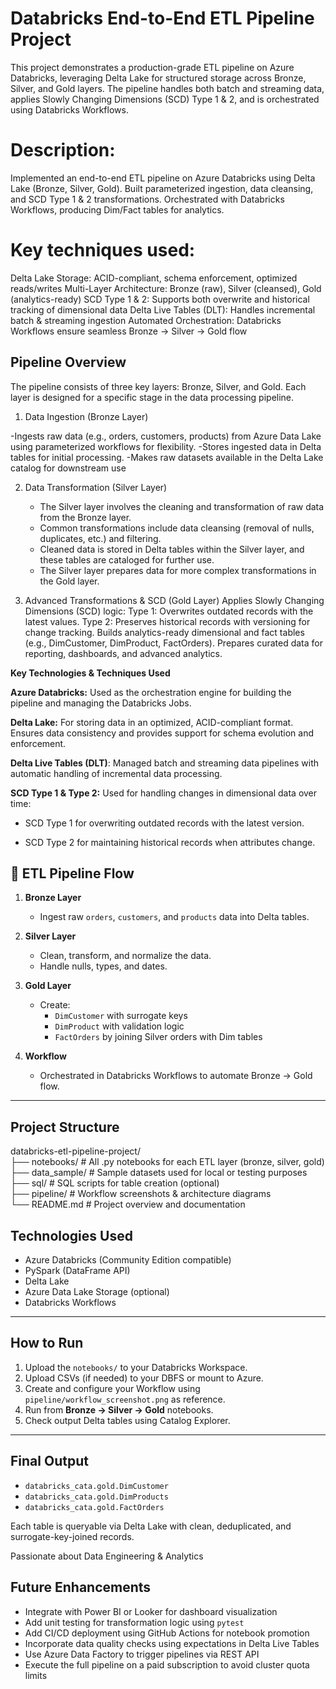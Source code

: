 #  Databricks End-to-End ETL Pipeline Project
This project demonstrates a production-grade ETL pipeline on Azure Databricks, leveraging Delta Lake for structured storage across Bronze, Silver, and Gold layers. The pipeline handles both batch and streaming data, applies Slowly Changing Dimensions (SCD) Type 1 & 2, and is orchestrated using Databricks Workflows.
# Description:
Implemented an end-to-end ETL pipeline on Azure Databricks using Delta Lake (Bronze, Silver, Gold). Built parameterized ingestion, data cleansing, and SCD Type 1 & 2 transformations. Orchestrated with Databricks Workflows, producing Dim/Fact tables for analytics.

# Key techniques used:

Delta Lake Storage: ACID-compliant, schema enforcement, optimized reads/writes
Multi-Layer Architecture: Bronze (raw), Silver (cleansed), Gold (analytics-ready)
SCD Type 1 & 2: Supports both overwrite and historical tracking of dimensional data
Delta Live Tables (DLT): Handles incremental batch & streaming ingestion
Automated Orchestration: Databricks Workflows ensure seamless Bronze → Silver → Gold flow

##  Pipeline Overview

The pipeline consists of three key layers: Bronze, Silver, and Gold. Each layer is designed for a specific stage in the data processing pipeline.

1. Data Ingestion (Bronze Layer)
   
-Ingests raw data (e.g., orders, customers, products) from Azure Data Lake using parameterized workflows for flexibility.
-Stores ingested data in Delta tables for initial processing.
-Makes raw datasets available in the Delta Lake catalog for downstream use

2. Data Transformation (Silver Layer)
   
   - The Silver layer involves the cleaning and transformation of raw data from the Bronze layer.
   - Common transformations include data cleansing (removal of nulls, duplicates, etc.) and filtering.
   - Cleaned data is stored in Delta tables within the Silver layer, and these tables are cataloged for further use.
   - The Silver layer prepares data for more complex transformations in the Gold layer.

3. Advanced Transformations & SCD (Gold Layer)
Applies Slowly Changing Dimensions (SCD) logic:
Type 1: Overwrites outdated records with the latest values.
Type 2: Preserves historical records with versioning for change tracking.
Builds analytics-ready dimensional and fact tables (e.g., DimCustomer, DimProduct, FactOrders).
Prepares curated data for reporting, dashboards, and advanced analytics.

**Key Technologies & Techniques Used**

 **Azure Databricks:** Used as the orchestration engine for building the pipeline and managing the Databricks Jobs.

 **Delta Lake:** For storing data in an optimized, ACID-compliant format. Ensures data consistency and provides support for schema evolution and enforcement.

 **Delta Live Tables (DLT)**: Managed batch and streaming data pipelines with automatic handling of incremental data processing.

 **SCD Type 1 & Type 2:** Used for handling changes in dimensional data over time:

- SCD Type 1 for overwriting outdated records with the latest version.

- SCD Type 2 for maintaining historical records when attributes change.

## 🔁 ETL Pipeline Flow

1. **Bronze Layer**  
   - Ingest raw `orders`, `customers`, and `products` data into Delta tables.

2. **Silver Layer**  
   - Clean, transform, and normalize the data.
   - Handle nulls, types, and dates.

3. **Gold Layer**  
   - Create:
     - `DimCustomer` with surrogate keys
     - `DimProduct` with validation logic
     - `FactOrders` by joining Silver orders with Dim tables

4. **Workflow**  
   - Orchestrated in Databricks Workflows to automate Bronze → Gold flow.

---

## Project Structure


databricks-etl-pipeline-project/                                                                                                                                               
├── notebooks/      # All .py notebooks for each ETL layer (bronze, silver, gold)                                                                                              
├── data_sample/    # Sample datasets used for local or testing purposes                                                                                                        
├── sql/            # SQL scripts for table creation (optional)                                                                                                                
├── pipeline/       # Workflow screenshots & architecture diagrams                                                                                                             
└── README.md       # Project overview and documentation

## Technologies Used

- Azure Databricks (Community Edition compatible)
- PySpark (DataFrame API)
- Delta Lake
- Azure Data Lake Storage (optional)
- Databricks Workflows

---

##  How to Run

1. Upload the `notebooks/` to your Databricks Workspace.
2. Upload CSVs (if needed) to your DBFS or mount to Azure.
3. Create and configure your Workflow using `pipeline/workflow_screenshot.png` as reference.
4. Run from **Bronze → Silver → Gold** notebooks.
5. Check output Delta tables using Catalog Explorer.

---

##  Final Output

- `databricks_cata.gold.DimCustomer`
- `databricks_cata.gold.DimProducts`
- `databricks_cata.gold.FactOrders`

Each table is queryable via Delta Lake with clean, deduplicated, and surrogate-key-joined records.

  Passionate about Data Engineering & Analytics

##  Future Enhancements

- Integrate with Power BI or Looker for dashboard visualization
- Add unit testing for transformation logic using `pytest`
- Add CI/CD deployment using GitHub Actions for notebook promotion
- Incorporate data quality checks using expectations in Delta Live Tables
- Use Azure Data Factory to trigger pipelines via REST API
- Execute the full pipeline on a paid subscription to avoid cluster quota limits


